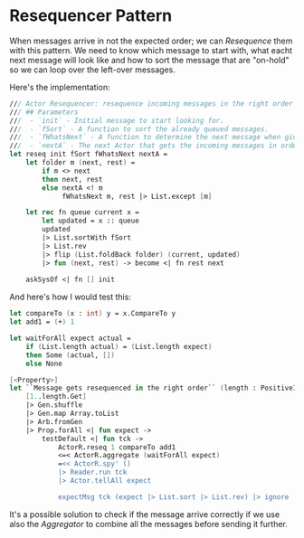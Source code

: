 # Resequencer Pattern
When messages arrive in not the expected order; we can _Resequence_ them with this pattern.
We need to know which message to start with, what eacht next message will look like and how to sort the message that are "on-hold" so we can loop over the left-over messages.

Here's the implementation:

```fsharp
/// Actor Resequencer: resequence incoming messages in the right order before sending it to the next Actor.
/// ## Parameters
///  - `init` - Initial message to start looking for.
///  - `fSort` - A function to sort the already queued messages.
///  - `fWhatsNext` - A function to determine the next message when giving the previous message.
///  - `nextA` - The next Actor that gets the incoming messages in order.
let reseq init fSort fWhatsNext nextA =
    let folder m (next, rest) =
        if m <> next
        then next, rest
        else nextA <! m
             fWhatsNext m, rest |> List.except [m]

    let rec fn queue current x =
        let updated = x :: queue
        updated
        |> List.sortWith fSort
        |> List.rev
        |> flip (List.foldBack folder) (current, updated)
        |> fun (next, rest) -> become <| fn rest next
    
    askSysOf <| fn [] init
```

And here's how I would test this:

```fsharp
let compareTo (x : int) y = x.CompareTo y
let add1 = (+) 1

let waitForAll expect actual =
    if (List.length actual) = (List.length expect)
    then Some (actual, [])
    else None

[<Property>]
let ``Message gets resequenced in the right order`` (length : PositiveInt) =
    [1..length.Get]
    |> Gen.shuffle
    |> Gen.map Array.toList
    |> Arb.fromGen
    |> Prop.forAll <| fun expect ->
        testDefault <| fun tck ->
            ActorR.reseq 1 compareTo add1
            <=< ActorR.aggregate (waitForAll expect)
            =<< ActorR.spy' ()
            |> Reader.run tck
            |> Actor.tellAll expect

            expectMsg tck (expect |> List.sort |> List.rev) |> ignore
```

It's a possible solution to check if the message arrive correctly if we use also the _Aggregator_ to combine all the messages before sending it further.
